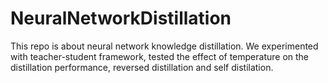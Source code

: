 # NeuralNetworkDistillation
This repo is about neural network knowledge distillation. We experimented with teacher-student framework, tested the effect of temperature on the distillation performance, reversed distillation and self distilation.
